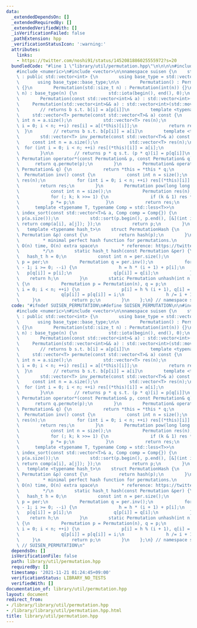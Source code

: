 ```yaml
---
data:
  _extendedDependsOn: []
  _extendedRequiredBy: []
  _extendedVerifiedWith: []
  _isVerificationFailed: false
  _pathExtension: hpp
  _verificationStatusIcon: ':warning:'
  attributes:
    links:
    - https://twitter.com/noshi91/status/1452081886025555972?s=20
  bundledCode: "#line 1 \"library/util/permutation.hpp\"\n\n\n\n#include <algorithm>\n\
    #include <numeric>\n#include <vector>\n\nnamespace suisen {\n    struct Permutation\
    \ : public std::vector<int> {\n        using base_type = std::vector<int>;\n \
    \       using base_type::base_type;\n\n        Permutation() : Permutation(0)\
    \ {}\n        Permutation(std::size_t n) : Permutation(int(n)) {}\n        Permutation(int\
    \ n) : base_type(n) {\n            std::iota(begin(), end(), 0);\n        }\n\
    \        Permutation(const std::vector<int>& a) : std::vector<int>(a) {}\n   \
    \     Permutation(std::vector<int>&& a) : std::vector<int>(std::move(a)) {}\n\n\
    \        // returns b s.t. b[i] = a[p[i]]\n        template <typename T>\n   \
    \     std::vector<T> permute(const std::vector<T>& a) const {\n            const\
    \ int n = a.size();\n            std::vector<T> res(n);\n            for (int\
    \ i = 0; i < n; ++i) res[i] = a[(*this)[i]];\n            return res;\n      \
    \  }\n        // returns b s.t. b[p[i]] = a[i]\n        template <typename T>\n\
    \        std::vector<T> inv_permute(const std::vector<T>& a) const {\n       \
    \     const int n = a.size();\n            std::vector<T> res(n);\n          \
    \  for (int i = 0; i < n; ++i) res[(*this)[i]] = a[i];\n            return res;\n\
    \        }\n\n        // returns p * q s.t. (p * q)[i] = p[q[i]]\n        friend\
    \ Permutation operator*(const Permutation& p, const Permutation& q) {\n      \
    \      return q.permute(p);\n        }\n        Permutation& operator*=(const\
    \ Permutation& q) {\n            return *this = *this * q;\n        }\n      \
    \  Permutation inv() const {\n            const int n = size();\n            Permutation\
    \ res(n);\n            for (int i = 0; i < n; ++i) res[(*this)[i]] = i;\n    \
    \        return res;\n        }\n        Permutation pow(long long k) const {\n\
    \            const int n = size();\n            Permutation res(n), p = *this;\n\
    \            for (; k; k >>= 1) {\n                if (k & 1) res *= p;\n    \
    \            p *= p;\n            }\n            return res;\n        }\n\n  \
    \      template <typename T, typename Comp = std::less<T>>\n        static Permutation\
    \ index_sort(const std::vector<T>& a, Comp comp = Comp{}) {\n            Permutation\
    \ p(a.size());\n            std::sort(p.begin(), p.end(), [&](int i, int j) {\
    \ return comp(a[i], a[j]); });\n            return p;\n        }\n    };\n\n \
    \   template <typename hash_t>\n    struct PermutationHash {\n        hash_t operator()(const\
    \ Permutation &p) const {\n            return hash(p);\n        }\n        /**\n\
    \         * minimal perfect hash function for permutations.\n         * complexity:\
    \ O(n) time, O(n) extra space\n         * reference: https://twitter.com/noshi91/status/1452081886025555972?s=20\n\
    \         */\n        static hash_t hash(const Permutation &per) {\n         \
    \   hash_t h = 0;\n            const int n = per.size();\n            Permutation\
    \ p = per;\n            Permutation q = per.inv();\n            for (int i = n\
    \ - 1; i >= 0; --i) {\n                h = h * (i + 1) + p[i];\n             \
    \   p[q[i]] = p[i];\n                q[p[i]] = q[i];\n            }\n        \
    \    return h;\n        }\n        static Permutation unhash(int n, hash_t h)\
    \ {\n            Permutation p = Permutation(n), q = p;\n            for (int\
    \ i = 0; i < n; ++i) {\n                p[i] = h % (i + 1), q[i] = q[p[i]];\n\
    \                q[p[i]] = p[q[i]] = i;\n                h /= i + 1;\n       \
    \     }\n            return p;\n        }\n    };\n} // namespace suisen\n\n\n"
  code: "#ifndef SUISEN_PERMUTATION\n#define SUISEN_PERMUTATION\n\n#include <algorithm>\n\
    #include <numeric>\n#include <vector>\n\nnamespace suisen {\n    struct Permutation\
    \ : public std::vector<int> {\n        using base_type = std::vector<int>;\n \
    \       using base_type::base_type;\n\n        Permutation() : Permutation(0)\
    \ {}\n        Permutation(std::size_t n) : Permutation(int(n)) {}\n        Permutation(int\
    \ n) : base_type(n) {\n            std::iota(begin(), end(), 0);\n        }\n\
    \        Permutation(const std::vector<int>& a) : std::vector<int>(a) {}\n   \
    \     Permutation(std::vector<int>&& a) : std::vector<int>(std::move(a)) {}\n\n\
    \        // returns b s.t. b[i] = a[p[i]]\n        template <typename T>\n   \
    \     std::vector<T> permute(const std::vector<T>& a) const {\n            const\
    \ int n = a.size();\n            std::vector<T> res(n);\n            for (int\
    \ i = 0; i < n; ++i) res[i] = a[(*this)[i]];\n            return res;\n      \
    \  }\n        // returns b s.t. b[p[i]] = a[i]\n        template <typename T>\n\
    \        std::vector<T> inv_permute(const std::vector<T>& a) const {\n       \
    \     const int n = a.size();\n            std::vector<T> res(n);\n          \
    \  for (int i = 0; i < n; ++i) res[(*this)[i]] = a[i];\n            return res;\n\
    \        }\n\n        // returns p * q s.t. (p * q)[i] = p[q[i]]\n        friend\
    \ Permutation operator*(const Permutation& p, const Permutation& q) {\n      \
    \      return q.permute(p);\n        }\n        Permutation& operator*=(const\
    \ Permutation& q) {\n            return *this = *this * q;\n        }\n      \
    \  Permutation inv() const {\n            const int n = size();\n            Permutation\
    \ res(n);\n            for (int i = 0; i < n; ++i) res[(*this)[i]] = i;\n    \
    \        return res;\n        }\n        Permutation pow(long long k) const {\n\
    \            const int n = size();\n            Permutation res(n), p = *this;\n\
    \            for (; k; k >>= 1) {\n                if (k & 1) res *= p;\n    \
    \            p *= p;\n            }\n            return res;\n        }\n\n  \
    \      template <typename T, typename Comp = std::less<T>>\n        static Permutation\
    \ index_sort(const std::vector<T>& a, Comp comp = Comp{}) {\n            Permutation\
    \ p(a.size());\n            std::sort(p.begin(), p.end(), [&](int i, int j) {\
    \ return comp(a[i], a[j]); });\n            return p;\n        }\n    };\n\n \
    \   template <typename hash_t>\n    struct PermutationHash {\n        hash_t operator()(const\
    \ Permutation &p) const {\n            return hash(p);\n        }\n        /**\n\
    \         * minimal perfect hash function for permutations.\n         * complexity:\
    \ O(n) time, O(n) extra space\n         * reference: https://twitter.com/noshi91/status/1452081886025555972?s=20\n\
    \         */\n        static hash_t hash(const Permutation &per) {\n         \
    \   hash_t h = 0;\n            const int n = per.size();\n            Permutation\
    \ p = per;\n            Permutation q = per.inv();\n            for (int i = n\
    \ - 1; i >= 0; --i) {\n                h = h * (i + 1) + p[i];\n             \
    \   p[q[i]] = p[i];\n                q[p[i]] = q[i];\n            }\n        \
    \    return h;\n        }\n        static Permutation unhash(int n, hash_t h)\
    \ {\n            Permutation p = Permutation(n), q = p;\n            for (int\
    \ i = 0; i < n; ++i) {\n                p[i] = h % (i + 1), q[i] = q[p[i]];\n\
    \                q[p[i]] = p[q[i]] = i;\n                h /= i + 1;\n       \
    \     }\n            return p;\n        }\n    };\n} // namespace suisen\n\n#endif\
    \ // SUISEN_PERMUTATION\n"
  dependsOn: []
  isVerificationFile: false
  path: library/util/permutation.hpp
  requiredBy: []
  timestamp: '2021-11-21 01:24:45+09:00'
  verificationStatus: LIBRARY_NO_TESTS
  verifiedWith: []
documentation_of: library/util/permutation.hpp
layout: document
redirect_from:
- /library/library/util/permutation.hpp
- /library/library/util/permutation.hpp.html
title: library/util/permutation.hpp
---
```

